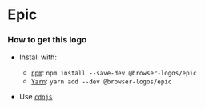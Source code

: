 # Epic

### How to get this logo

* Install with:

  * [`npm`](https://www.npmjs.com/): `npm install --save-dev @browser-logos/epic`
  * [`Yarn`](https://yarnpkg.com/): `yarn add --dev @browser-logos/epic`

* Use [`cdnjs`](https://cdnjs.com/libraries/browser-logos)
